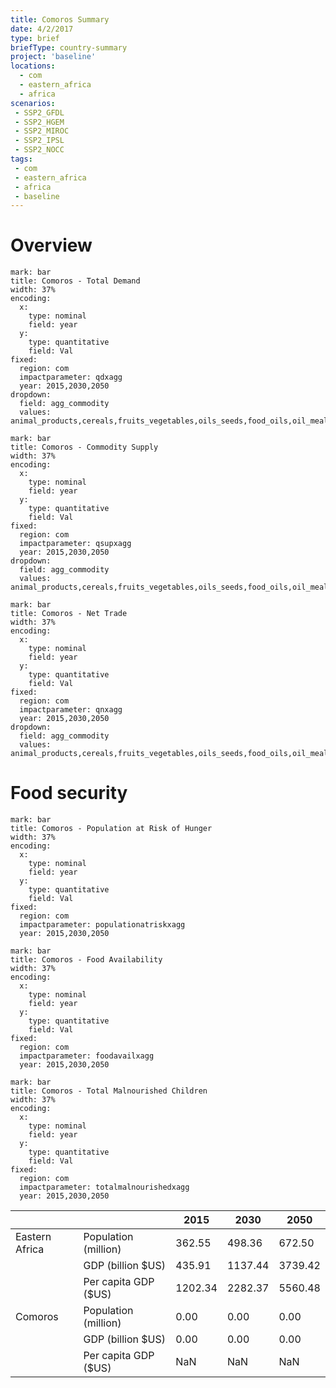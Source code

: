```yaml
---
title: Comoros Summary
date: 4/2/2017
type: brief
briefType: country-summary
project: 'baseline'
locations:
  - com
  - eastern_africa
  - africa
scenarios:
 - SSP2_GFDL
 - SSP2_HGEM
 - SSP2_MIROC
 - SSP2_IPSL
 - SSP2_NOCC
tags:
 - com
 - eastern_africa
 - africa
 - baseline
---
```

# Overview 

```chart
mark: bar
title: Comoros - Total Demand
width: 37%
encoding:
  x:
    type: nominal
    field: year
  y:
    type: quantitative
    field: Val
fixed:
  region: com
  impactparameter: qdxagg
  year: 2015,2030,2050
dropdown:
  field: agg_commodity
  values: animal_products,cereals,fruits_vegetables,oils_seeds,food_oils,oil_meals,other,pulses,roots_tubers,sugar
```

```chart
mark: bar
title: Comoros - Commodity Supply
width: 37%
encoding:
  x:
    type: nominal
    field: year
  y:
    type: quantitative
    field: Val
fixed:
  region: com
  impactparameter: qsupxagg
  year: 2015,2030,2050
dropdown:
  field: agg_commodity
  values: animal_products,cereals,fruits_vegetables,oils_seeds,food_oils,oil_meals,other,pulses,roots_tubers,sugar
```

```chart
mark: bar
title: Comoros - Net Trade
width: 37%
encoding:
  x:
    type: nominal
    field: year
  y:
    type: quantitative
    field: Val
fixed:
  region: com
  impactparameter: qnxagg
  year: 2015,2030,2050
dropdown:
  field: agg_commodity
  values: animal_products,cereals,fruits_vegetables,oils_seeds,food_oils,oil_meals,other,pulses,roots_tubers,sugar
```

# Food security

```chart
mark: bar
title: Comoros - Population at Risk of Hunger
width: 37%
encoding:
  x:
    type: nominal
    field: year
  y:
    type: quantitative
    field: Val
fixed:
  region: com
  impactparameter: populationatriskxagg
  year: 2015,2030,2050
```

```chart
mark: bar
title: Comoros - Food Availability
width: 37%
encoding:
  x:
    type: nominal
    field: year
  y:
    type: quantitative
    field: Val
fixed:
  region: com
  impactparameter: foodavailxagg
  year: 2015,2030,2050
```

```chart
mark: bar
title: Comoros - Total Malnourished Children
width: 37%
encoding:
  x:
    type: nominal
    field: year
  y:
    type: quantitative
    field: Val
fixed:
  region: com
  impactparameter: totalmalnourishedxagg
  year: 2015,2030,2050
```

|   |   | 2015 | 2030 | 2050 |
|---|---|---|---|---|
| Eastern Africa | Population (million) | 362.55 | 498.36 | 672.50 |
|  | GDP (billion $US) | 435.91 | 1137.44 | 3739.42 |
|  | Per capita GDP ($US) | 1202.34 | 2282.37 | 5560.48 |
| Comoros | Population (million) | 0.00 | 0.00 | 0.00 |
|  | GDP (billion $US) | 0.00 | 0.00 | 0.00 |
|  | Per capita GDP ($US) | NaN| NaN| NaN|